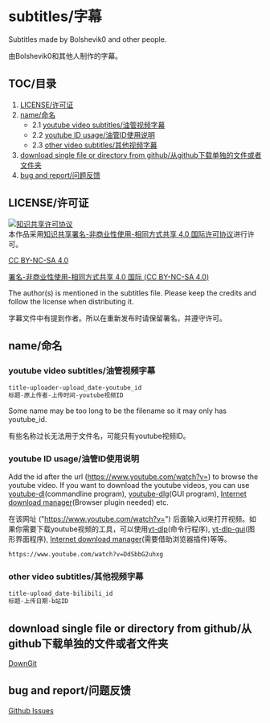 # subtitles/字幕

Subtitles made by Bolshevik0 and other people.

由Bolshevik0和其他人制作的字幕。

## TOC/目录

1. [LICENSE/许可证](#LICENSE许可证)
2. [name/命名](#name命名)
   - 2.1 [youtube video subtitles/油管视频字幕](#youtube-video-subtitles油管视频字幕)
   - 2.2 [youtube ID usage/油管ID使用说明](#youtube-ID-usage油管ID使用说明)
   - 2.3 [other video subtitles/其他视频字幕](#other-video-subtitles其他视频字幕)
3. [download single file or directory from github/从github下载单独的文件或者文件夹](#download-single-file-or-directory-from-github从github下载单独的文件或者文件夹)
4. [bug and report/问题反馈](#bug-and-report问题反馈)

## LICENSE/许可证

<escape><a rel="license" href="https://creativecommons.org/licenses/by-nc-sa/4.0/"><img alt="知识共享许可协议" style="border-width:0" src="https://i.creativecommons.org/l/by-nc-sa/4.0/88x31.png" /></a><br />本作品采用<a rel="license" href="https://creativecommons.org/licenses/by-nc-sa/4.0/">知识共享署名-非商业性使用-相同方式共享 4.0 国际许可协议</a></escape>进行许可。

[CC BY-NC-SA 4.0](LICENSE.md)

[署名-非商业性使用-相同方式共享 4.0 国际 (CC BY-NC-SA 4.0) ](https://creativecommons.org/licenses/by-nc-sa/4.0/deed.zh-Hans)

The author(s) is mentioned in the subtitles file. Please keep the credits and follow the license when distributing it.

字幕文件中有提到作者。所以在重新发布时请保留署名，并遵守许可。

## name/命名

### youtube video subtitles/油管视频字幕

```html
title-uploader-upload_date-youtube_id
标题-原上传者-上传时间-youtube视频ID
```

Some name may be too long to be the filename so it may only has youtube_id.

有些名称过长无法用于文件名，可能只有youtube视频ID。

### youtube ID usage/油管ID使用说明

Add the id after the url (https://www.youtube.com/watch?v=) to browse the youtube video. If you want to download the youtube videos, you can use [youtube-dl](https://github.com/rg3/youtube-dl/releases)(commandline program), [youtube-dlg](https://github.com/MrS0m30n3/youtube-dl-gui/releases)(GUI program), [Internet download manager](https://www.internetdownloadmanager.com/)(Browser plugin needed) etc.

在该网址 ("https://www.youtube.com/watch?v=") 后面输入id来打开视频。如果你需要下载youtube视频的工具，可以使用[yt-dlp](https://github.com/yt-dlp/yt-dlp/releases)(命令行程序), [yt-dlp-gui](https://github.com/dsymbol/yt-dlp-gui/releases)(图形界面程序), [Internet download manager](https://www.internetdownloadmanager.com/)(需要借助浏览器插件)等等。

```html
https://www.youtube.com/watch?v=DdSbbG2uhxg
```

### other video subtitles/其他视频字幕

```html
title-upload_date-bilibili_id
标题-上传日期-b站ID
```

## download single file or directory from github/从github下载单独的文件或者文件夹

[DownGit](https://minhaskamal.github.io/DownGit/#/home)

## bug and report/问题反馈

[Github Issues](https://github.com/Bourshevik0/subtitle_works/issues)